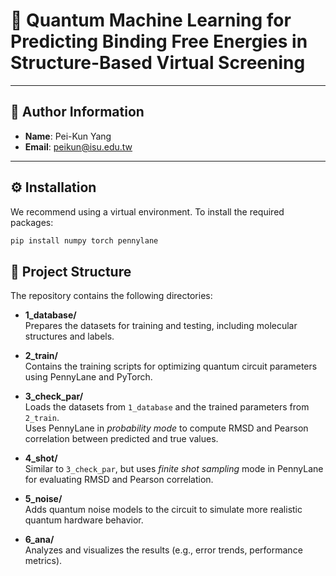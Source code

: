 # 🧬 Quantum Machine Learning for Predicting Binding Free Energies in Structure-Based Virtual Screening

---

## 👤 Author Information

- **Name**: Pei-Kun Yang  
- **Email**: [peikun@isu.edu.tw](mailto:peikun@isu.edu.tw)

---

## ⚙️ Installation

We recommend using a virtual environment. To install the required packages:

```bash
pip install numpy torch pennylane
```

## 📁 Project Structure

The repository contains the following directories:

- **1_database/**  
  Prepares the datasets for training and testing, including molecular structures and labels.

- **2_train/**  
  Contains the training scripts for optimizing quantum circuit parameters using PennyLane and PyTorch.

- **3_check_par/**  
  Loads the datasets from `1_database` and the trained parameters from `2_train`.  
  Uses PennyLane in *probability mode* to compute RMSD and Pearson correlation between predicted and true values.

- **4_shot/**  
  Similar to `3_check_par`, but uses *finite shot sampling* mode in PennyLane for evaluating RMSD and Pearson correlation.

- **5_noise/**  
  Adds quantum noise models to the circuit to simulate more realistic quantum hardware behavior.

- **6_ana/**  
  Analyzes and visualizes the results (e.g., error trends, performance metrics).
